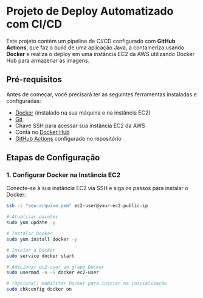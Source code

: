# Projeto de Deploy Automatizado com CI/CD

Este projeto contém um pipeline de CI/CD configurado com **GitHub Actions**, que faz o build de uma aplicação Java, a containeriza usando **Docker** e realiza o deploy em uma instância EC2 da AWS utilizando Docker Hub para armazenar as imagens.

## Pré-requisitos

Antes de começar, você precisará ter as seguintes ferramentas instaladas e configuradas:

- [Docker](https://docs.docker.com/get-docker/) (instalado na sua máquina e na instância EC2)
- [Git](https://git-scm.com/book/en/v2/Getting-Started-Installing-Git)
- Chave SSH para acessar sua instância EC2 da AWS
- Conta no [Docker Hub](https://hub.docker.com/)
- [GitHub Actions](https://docs.github.com/en/actions) configurado no repositório

## Etapas de Configuração

### 1. Configurar Docker na Instância EC2

Conecte-se à sua instância EC2 via SSH e siga os passos para instalar o Docker:

```bash
ssh -i "seu-arquivo.pem" ec2-user@your-ec2-public-ip

# Atualizar pacotes
sudo yum update -y

# Instalar Docker
sudo yum install docker -y

# Iniciar o Docker
sudo service docker start

# Adicionar ec2-user ao grupo Docker
sudo usermod -a -G docker ec2-user

# (Opcional) Habilitar Docker para iniciar na inicialização
sudo chkconfig docker on
